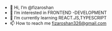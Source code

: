 - 👋 Hi, I’m @fizaroshan
- 👀 I’m interested in FRONTEND -DEVELOPMENT
- 🌱 I’m currently learning REACT.JS,TYPESCRIPT
- 📫 How to reach me fizaroshan326@gmail.com


<!---
fizaroshan/fizaroshan is a ✨ special ✨ repository because its `README.md` (this file) appears on your GitHub profile.
You can click the Preview link to take a look at your changes.
--->
